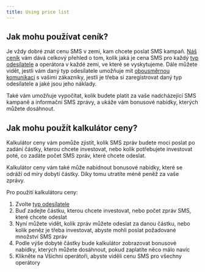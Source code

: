 ```yaml
---
title: Using price list  
---
```


## Jak mohu používat ceník?
Je vždy dobré znát cenu SMS v zemi, kam chcete poslat SMS kampaň. [Náš ceník](https://www.bulkgate.com/cs/cena-sms) vám dává celkový přehled o tom, kolik jaká je cena SMS pro každý [typ odesílatele](sender-type.md#co-je-typ-odesílatele-a-jak-ho-můžu-použít) a operátora v každé zemi, ve které se vyskytujeme. Dále můžete vidět, jestli vám daný typ odesílatele umožňuje mít [obousměrnou komunikaci](https://www.bulkgate.com/cs/reseni/obousmerna-sms/) s vašimi zákazníky, jestli je třeba si zaregistrovat daný typ odesílatele a jaké jsou jeho náklady.

Také vám umožňuje vypočítat, kolik budete platit za vaše nadcházející SMS kampaně a informační SMS zprávy, a ukáže vám bonusové nabídky, kterých můžete dosáhnout. 


## Jak mohu použít kalkulátor ceny?
Kalkulátor ceny vám pomůže zjistit, kolik SMS zpráv budete moci poslat po zadání částky, kterou chcete investovat, nebo kolik potřebujete investovat poté, co zadáte počet SMS zpráv, které chcete odeslat.

Kalkulátor ceny vám také může nabídnout bonusové nabídky, které se odráží od míry dobytí částky. Díky tomu utratíte méně peněž za vaše zprávy.

Pro použití kalkulátoru ceny:
1.	Zvolte [typ odesílatele](sender-type.md#co-je-typ-odesílatele-a-jak-ho-můžu-použít)
2.	Buď zadejte částku, kterou chcete investovat, nebo počet zpráv SMS, které chcete odeslat
3.	Nyní můžete vidět, kolik zpráv můžete odeslat za danou částku, nebo kolik peněz je třeba investovat, abyste mohli poslat požadované množství SMS zpráv
4.	Podle výše dobyté částky bude kalkulátor zobrazovat bonusové nabídky, kterých můžete dosáhnout, pokud zaplatíte něco málo navíc
5.	Klikněte na Všichni operátoři, abyste viděli cenu SMS pro všechny operátory

